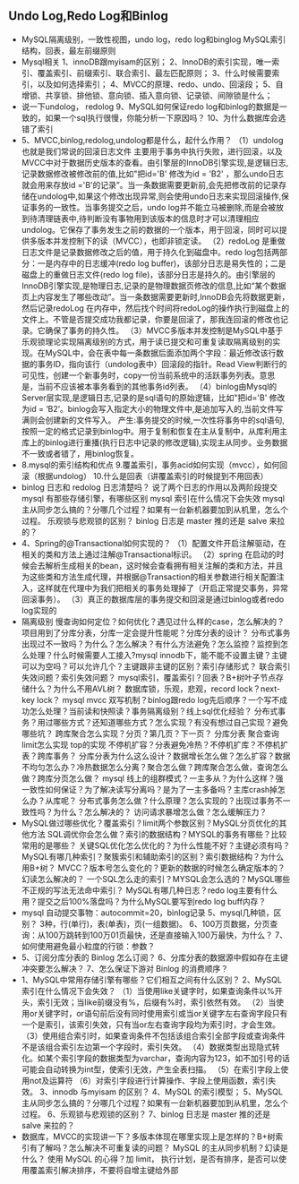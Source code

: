 ## Undo Log,Redo Log和Binlog

*  MySQL隔离级别，一致性视图，undo log，redo log和binglog MySQL索引结构，回表，最左前缀原则 
*  Mysql相关 1、innoDB跟myisam的区别； 2、InnoDB的索引实现，唯一索引、覆盖索引、前缀索引、联合索引、最左匹配原则； 3、什么时候需要索引，以及如何选择索引； 4、MVCC的原理、redo、undo、回滚段； 5、自增锁、共享锁、排他锁、意向锁、插入意向锁、记录锁、间隙锁是什么； 
*  说一下undolog， redolog 9、MySQL如何保证redo log和binlog的数据是一致的，如果一个sql执行很慢，你能分析一下原因吗？ 10、为什么数据库会选错了索引 
*   5、MVCC,binlog,redolog,undolog都是什么，起什么作用？ （1）undolog 也就是我们常说的回滚日志文件 主要用于事务中执行失败，进行回滚，以及MVCC中对于数据历史版本的查看。由引擎层的InnoDB引擎实现,是逻辑日志,记录数据修改被修改前的值,比如"把id='B' 修改为id = 'B2' ，那么undo日志就会用来存放id ='B'的记录”。当一条数据需要更新前,会先把修改前的记录存储在undolog中,如果这个修改出现异常,则会使用undo日志来实现回滚操作,保证事务的一致性。当事务提交之后，undo log并不能立马被删除,而是会被放到待清理链表中,待判断没有事物用到该版本的信息时才可以清理相应undolog。它保存了事务发生之前的数据的一个版本，用于回滚，同时可以提供多版本并发控制下的读（MVCC），也即非锁定读。 （2）redoLog 是重做日志文件是记录数据修改之后的值，用于持久化到磁盘中。redo log包括两部分：一是内存中的日志缓冲(redo log buffer)，该部分日志是易失性的；二是磁盘上的重做日志文件(redo log file)，该部分日志是持久的。由引擎层的InnoDB引擎实现,是物理日志,记录的是物理数据页修改的信息,比如“某个数据页上内容发生了哪些改动”。当一条数据需要更新时,InnoDB会先将数据更新，然后记录redoLog 在内存中，然后找个时间将redoLog的操作执行到磁盘上的文件上。不管是否提交成功我都记录，你要是回滚了，那我连回滚的修改也记录。它确保了事务的持久性。 （3）MVCC多版本并发控制是MySQL中基于乐观锁理论实现隔离级别的方式，用于读已提交和可重复读取隔离级别的实现。在MySQL中，会在表中每一条数据后面添加两个字段：最近修改该行数据的事务ID，指向该行（undolog表中）回滚段的指针。Read View判断行的可见性，创建一个新事务时，copy一份当前系统中的活跃事务列表。意思是，当前不应该被本事务看到的其他事务id列表。 （4）binlog由Mysql的Server层实现,是逻辑日志,记录的是sql语句的原始逻辑，比如"把id='B' 修改为id = ‘B2’。binlog会写入指定大小的物理文件中,是追加写入的,当前文件写满则会创建新的文件写入。 产生:事务提交的时候,一次性将事务中的sql语句,按照一定的格式记录到binlog中。用于复制和恢复在主从复制中，从库利用主库上的binlog进行重播(执行日志中记录的修改逻辑),实现主从同步。业务数据不一致或者错了，用binlog恢复。
*   8.mysql的索引结构和优点 9.覆盖索引，事务acid如何实现（mvcc），如何回滚（根据undolog） 10.什么是回表（讲覆盖索引的时候提到不用回表） 
*   binlog 日志和 redolog 日志清楚吗？ 说了两个日志的作用以及两阶段提交 mysql 有那些存储引擎，有哪些区别 mysql 索引在什么情况下会失效 mysql 主从同步怎么搞的？分哪几个过程？如果有一台新机器要加到从机里，怎么个过程。 乐观锁与悲观锁的区别？ binlog 日志是 master 推的还是 salve 来拉的？
*  4、Spring的@Transactional如何实现的？ （1）配置文件开启注解驱动，在相关的类和方法上通过注解@Transactional标识。 （2）spring 在启动的时候会去解析生成相关的bean，这时候会查看拥有相关注解的类和方法，并且为这些类和方法生成代理，并根据@Transaction的相关参数进行相关配置注入，这样就在代理中为我们把相关的事务处理掉了（开启正常提交事务，异常回滚事务）。 （3）真正的数据库层的事务提交和回滚是通过binlog或者redo log实现的 
*  隔离级别 慢查询如何定位？如何优化？遇见过什么样的case，怎么解决的？ 项目用到了分库分表，分库一定会提升性能呢？分库分表的设计？ 分布式事务出现过不一致吗？为什么？怎么解决？有什么方法避免？怎么监控？监控到怎么处理？什么时候需要人工接入?mysql innodb下，能不能不设置主键？主键可以为空吗？可以允许几个？主键跟非主键的区别？索引存储形式？ 联合索引失效问题？索引失效问题？ mysql索引，覆盖索引？回表？B+树叶子节点存储什么？为什么不用AVL树？ 数据库锁，乐观，悲观，record lock？next-key lock？ mysql mvcc 双写机制？binlog跟redo log先后顺序？一个写不成功怎么处理？当前读和快照读？事务隔离级别？线上sql优化经验？ 分布式事务？用过哪些方式？还知道哪些方式？怎么实现？有没有想过自己实现？避免哪些坑？ 跨库聚合怎么实现？分页？第几页？下一页？ 分库分表 聚合查询 limit怎么实现 top的实现 不停机扩容？分表避免冷热？不停机扩库？不停机扩表？跨库事务？ 分库分表为什么这么设计？数据增长怎么做？怎么扩容？数据不均匀怎么办？冷热数据怎么分离？聚合怎么做？跨库聚合怎么做，查询怎么做？跨库分页怎么做？ mysql 线上的组群模式？一主多从？为什么这样？强一致性如何保证？为了解决读写分离吗？是为了一主多备吗？主库crash掉怎么办？从库呢？ 分布式事务怎么做？什么原理？怎么实现的？出现过事务不一致性吗？为什么？怎么解决的？ 访问请求暴增怎么做？怎么缓解压力？ 
*   MySQL做过哪些优化？覆盖索引？limit两个参数区别？MySQL分页优化的其他方法  SQL调优你会怎么做？索引的数据结构？MYSQL的事务有哪些？比较常用的是哪些？ 关键SQL优化怎么优化的？为什么性能不好？主键必须有吗？ MySQL有哪几种索引？聚簇索引和辅助索引的区别？索引数据结构？为什么用B+树？ MVCC？版本号怎么变化的？更新的数据的时候怎么确定版本的？幻读怎么解决的？ 一个SQL怎么走的索引？MYSQL会怎么选的？MySQL哪些不正规的写法无法命中索引？ MySQL有哪几种日志？redo log主要有什么用？提交之后100%落盘吗？为什么MySQL要写到redo log buff内存？
*  mysql 自动提交事物：autocommit=20，binlog记录 5、mysql几种锁，区别？ 3种，行(单行)，表(单表)，页(一组数据)。 6、100万页数据，分页查询：从100万跳转到100万01页最快，还是直接输入100万最快，为什么？ 7、如何使用避免最小粒度的行锁：参数？ 
*  5、订阅分库分表的 Binlog 怎么订阅？ 6、分库分表的数据源中假如存在主键冲突要怎么解决？ 7、怎么保证下游对 Binlog 的消费顺序？
*  1、MySQL中常用存储引擎有哪些？它们相互之间有什么区别？ 2、MySQL 索引在什么情况下会失效？ （1）当使用like关键字时，如果查询条件以%开头，索引无效；当like前缀没有%，后缀有%时，索引依然有效。 （2）当使用or关键字时，or语句前后没有同时使用索引或当or关键字左右查询字段只有一个是索引，该索引失效，只有当or左右查询字段均为索引时，才会生效。 （3）使用组合索引时，如果查询条件不包括该组合索引全部字段或查询条件不是该组合索引左边第一个字段时，索引失效。 （4）数据类型出现隐式转化。如某个索引字段的数据类型为varchar，查询内容为123，如不加引号的话可能会自动转换为int型，使索引无效，产生全表扫描。 （5）在索引字段上使用not及运算符 （6）对索引字段进行计算操作、字段上使用函数，索引失效。 3、innodb 与myisam 的区别？ 4、MySQL 的索引模型； 5、MySQL 主从同步怎么搞的？分哪几个过程？如果有一台新机器要加到从机里，怎么个过程。 6、乐观锁与悲观锁的区别？ 7、binlog 日志是 master 推的还是 salve 来拉的？ 
*   数据库，MVCC的实现讲一下？多版本体现在哪里实现上是怎样的？B+树索引有了解吗？怎么解决不可重复读的问题？ MySQL 的主从同步机制？幻读是什么？  使用 MySQL 的心得？加 limit， 执行计划，是否有排序，是否可以使用覆盖索引解决排序，不要将自增主键给外部 